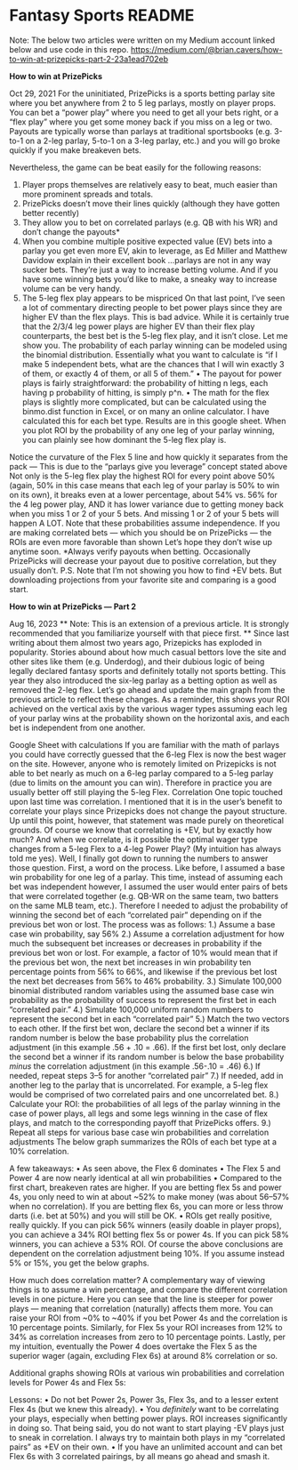 # Fantasy Sports README
Note: The below two articles were written on my Medium account linked below and use code in this repo.
https://medium.com/@brian.cavers/how-to-win-at-prizepicks-part-2-23a1ead702eb

**How to win at PrizePicks**

Oct 29, 2021
For the uninitiated, PrizePicks is a sports betting parlay site where you bet anywhere from 2 to 5 leg parlays, mostly on player props. You can bet a “power play” where you need to get all your bets right, or a “flex play” where you get some money back if you miss on a leg or two.
Payouts are typically worse than parlays at traditional sportsbooks (e.g. 3-to-1 on a 2-leg parlay, 5-to-1 on a 3-leg parlay, etc.) and you will go broke quickly if you make breakeven bets.
 
Nevertheless, the game can be beat easily for the following reasons:
1. Player props themselves are relatively easy to beat, much easier than more prominent spreads and totals.
2. PrizePicks doesn’t move their lines quickly (although they have gotten better recently)
3. They allow you to bet on correlated parlays (e.g. QB with his WR) and don’t change the payouts*
4. When you combine multiple positive expected value (EV) bets into a parlay you get even more EV, akin to leverage, as Ed Miller and Matthew Davidow explain in their excellent book
…parlays are not in any way sucker bets. They’re just a way to increase betting volume. And if you have some winning bets you’d like to make, a sneaky way to increase volume can be very handy.
5. The 5-leg flex play appears to be mispriced
On that last point, I’ve seen a lot of commentary directing people to bet power plays since they are higher EV than the flex plays. This is bad advice. While it is certainly true that the 2/3/4 leg power plays are higher EV than their flex play counterparts, the best bet is the 5-leg flex play, and it isn’t close. Let me show you.
The probability of each parlay winning can be modeled using the binomial distribution. Essentially what you want to calculate is “if I make 5 independent bets, what are the chances that I will win exactly 3 of them, or exactly 4 of them, or all 5 of them.”
•	The payout for power plays is fairly straightforward: the probability of hitting n legs, each having p probability of hitting, is simply p^n.
•	The math for the flex plays is slightly more complicated, but can be calculated using the binmo.dist function in Excel, or on many an online calculator.
I have calculated this for each bet type. Results are in this google sheet. When you plot ROI by the probability of any one leg of your parlay winning, you can plainly see how dominant the 5-leg flex play is.
 
Notice the curvature of the Flex 5 line and how quickly it separates from the pack — This is due to the “parlays give you leverage” concept stated above
Not only is the 5-leg flex play the highest ROI for every point above 50% (again, 50% in this case means that each leg of your parlay is 50% to win on its own), it breaks even at a lower percentage, about 54% vs. 56% for the 4 leg power play, AND it has lower variance due to getting money back when you miss 1 or 2 of your 5 bets. And missing 1 or 2 of your 5 bets will happen A LOT.
Note that these probabilities assume independence. If you are making correlated bets — which you should be on PrizePicks — the ROIs are even more favorable than shown
Let’s hope they don’t wise up anytime soon.
*Always verify payouts when betting. Occasionally PrizePicks will decrease your payout due to positive correlation, but they usually don’t.
P.S. Note that I’m not showing you how to find +EV bets. But downloading projections from your favorite site and comparing is a good start.


**How to win at PrizePicks — Part 2**

Aug 16, 2023
** Note: This is an extension of a previous article. It is strongly recommended that you familiarize yourself with that piece first. **
Since last writing about them almost two years ago, Prizepicks has exploded in popularity. Stories abound about how much casual bettors love the site and other sites like them (e.g. Underdog), and their dubious logic of being legally declared fantasy sports and definitely totally not sports betting.
This year they also introduced the six-leg parlay as a betting option as well as removed the 2-leg flex.
Let’s go ahead and update the main graph from the previous article to reflect these changes. As a reminder, this shows your ROI achieved on the vertical axis by the various wager types assuming each leg of your parlay wins at the probability shown on the horizontal axis, and each bet is independent from one another.
 
Google Sheet with calculations
If you are familiar with the math of parlays you could have correctly guessed that the 6-leg Flex is now the best wager on the site. However, anyone who is remotely limited on Prizepicks is not able to bet nearly as much on a 6-leg parlay compared to a 5-leg parlay (due to limits on the amount you can win). Therefore in practice you are usually better off still playing the 5-leg Flex.
Correlation
One topic touched upon last time was correlation. I mentioned that it is in the user’s benefit to correlate your plays since Prizepicks does not change the payout structure. Up until this point, however, that statement was made purely on theoretical grounds. Of course we know that correlating is +EV, but by exactly how much? And when we correlate, is it possible the optimal wager type changes from a 5-leg Flex to a 4-leg Power Play? (My intuition has always told me yes). Well, I finally got down to running the numbers to answer those question.
First, a word on the process. Like before, I assumed a base win probability for one leg of a parlay. This time, instead of assuming each bet was independent however, I assumed the user would enter pairs of bets that were correlated together (e.g. QB-WR on the same team, two batters on the same MLB team, etc.). Therefore I needed to adjust the probability of winning the second bet of each “correlated pair” depending on if the previous bet won or lost.
The process was as follows:
1.) Assume a base case win probability, say 56%
2.) Assume a correlation adjustment for how much the subsequent bet increases or decreases in probability if the previous bet won or lost. For example, a factor of 10% would mean that if the previous bet won, the next bet increases in win probability ten percentage points from 56% to 66%, and likewise if the previous bet lost the next bet decreases from 56% to 46% probability.
3.) Simulate 100,000 binomial distributed random variables using the assumed base case win probability as the probability of success to represent the first bet in each “correlated pair.”
4.) Simulate 100,000 uniform random numbers to represent the second bet in each “correlated pair”
5.) Match the two vectors to each other. If the first bet won, declare the second bet a winner if its random number is below the base probability plus the correlation adjustment (in this example .56 + .10 = .66). If the first bet lost, only declare the second bet a winner if its random number is below the base probability *minus* the correlation adjustment (in this example .56-.10 = .46)
6.) If needed, repeat steps 3–5 for another “correlated pair”
7.) If needed, add in another leg to the parlay that is uncorrelated. For example, a 5-leg flex would be comprised of two correlated pairs and one uncorrelated bet.
8.) Calculate your ROI: the probabilities of all legs of the parlay winning in the case of power plays, all legs and some legs winning in the case of flex plays, and match to the corresponding payoff that PrizePicks offers.
9.) Repeat all steps for various base case win probabilities and correlation adjustments
The below graph summarizes the ROIs of each bet type at a 10% correlation.
 
A few takeaways:
•	As seen above, the Flex 6 dominates
•	The Flex 5 and Power 4 are now nearly identical at all win probabilities
•	Compared to the first chart, breakeven rates are higher. If you are betting flex 5s and power 4s, you only need to win at about ~52% to make money (was about 56–57% when no correlation). If you are betting flex 6s, you can more or less throw darts (i.e. bet at 50%) and you will still be OK.
•	ROIs get really positive, really quickly. If you can pick 56% winners (easily doable in player props), you can achieve a 34% ROI betting flex 5s or power 4s. If you can pick 58% winners, you can achieve a 53% ROI.
Of course the above conclusions are dependent on the correlation adjustment being 10%. If you assume instead 5% or 15%, you get the below graphs.
 
 
How much does correlation matter?
A complementary way of viewing things is to assume a win percentage, and compare the different correlation levels in one picture. Here you can see that the line is steeper for power plays — meaning that correlation (naturally) affects them more. You can raise your ROI from ~0% to ~40% if you bet Power 4s and the correlation is 10 percentage points. Similarly, for Flex 5s your ROI increases from 12% to 34% as correlation increases from zero to 10 percentage points.
Lastly, per my intuition, eventually the Power 4 does overtake the Flex 5 as the superior wager (again, excluding Flex 6s) at around 8% correlation or so.
 
Additional graphs showing ROIs at various win probabilities and correlation levels for Power 4s and Flex 5s:
 
 
Lessons:
•	Do not bet Power 2s, Power 3s, Flex 3s, and to a lesser extent Flex 4s (but we knew this already).
•	You *definitely* want to be correlating your plays, especially when betting power plays. ROI increases significantly in doing so. That being said, you do not want to start playing -EV plays just to sneak in correlation. I always try to maintain both plays in my “correlated pairs” as +EV on their own.
•	If you have an unlimited account and can bet Flex 6s with 3 correlated pairings, by all means go ahead and smash it.

